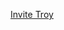 [Invite Troy](https://discord.com/api/oauth2/authorize?client_id=871836869493661736&permissions=261992873943&scope=bot%20applications.commands)